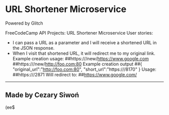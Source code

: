 URL Shortener Microservice
=========================
Powered by Glitch

FreeCodeCamp API Projects: URL Shortener Microservice
User stories:
- I can pass a URL as a parameter and I will receive a shortened URL in the JSON response.
- When I visit that shortened URL, it will redirect me to my original link.
Example creation usage:
##https://<adress>/new/https://www.google.com
##https://<adress>/new/http://foo.com:80
Example creation output
##{ "original_url":"http://foo.com:80", "short_url":"https://<adress>/8170" }
Usage:
##https://<adress>/2871
Will redirect to:
##https://www.google.com/
------------
Made by Cezary Siwoń
-------------------
(ee$
